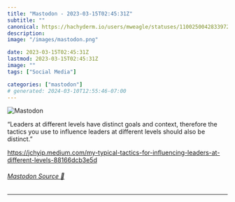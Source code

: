 ```yaml
---
title: "Mastodon - 2023-03-15T02:45:31Z"
subtitle: ""
canonical: https://hachyderm.io/users/mweagle/statuses/110025004283397219
description:
image: "/images/mastodon.png"

date: 2023-03-15T02:45:31Z
lastmod: 2023-03-15T02:45:31Z
image: ""
tags: ["Social Media"]

categories: ["mastodon"]
# generated: 2024-03-10T12:55:46-07:00
---
```

![Mastodon](/images/mastodon.png)

<p>“Leaders at different levels have distinct goals and context, therefore the tactics you use to influence leaders at different levels should also be distinct.”</p><p><a href="https://jchyip.medium.com/my-typical-tactics-for-influencing-leaders-at-different-levels-88166dcb3e5d" target="_blank" rel="nofollow noopener noreferrer" translate="no"><span class="invisible">https://</span><span class="ellipsis">jchyip.medium.com/my-typical-t</span><span class="invisible">actics-for-influencing-leaders-at-different-levels-88166dcb3e5d</span></a></p>


###### [Mastodon Source 🐘](https://hachyderm.io/@mweagle/110025004283397219)

___
